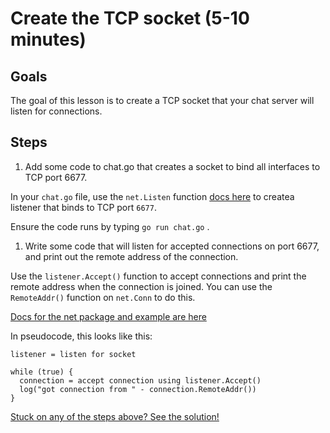 # Create the TCP socket (5-10 minutes)

## Goals

The goal of this lesson is to create a TCP socket that your chat
server will listen for connections.

## Steps

1. Add some code to chat.go that creates a socket to bind all interfaces to TCP port 6677.

  In your `chat.go` file, use the `net.Listen` function [docs here](http://golang.org/pkg/net/#Listen) 
  to createa listener that binds to TCP port `6677`.  
  
  Ensure the code runs by typing `go run chat.go` .

1. Write some code that will listen for accepted connections on port
6677, and print out the remote address of the connection.

  Use the `listener.Accept()` function to accept connections and print
  the remote address when the connection is joined.   You
  can use the `RemoteAddr()` function on `net.Conn` to do this.
  
  [Docs for the net package and example are here](http://golang.org/pkg/net/)
  
  In pseudocode, this looks like this:
  
  ```
  listener = listen for socket
  
  while (true) {
    connection = accept connection using listener.Accept()
    log("got connection from " - connection.RemoteAddr())
  }
  
  ```

[Stuck on any of the steps above? See the solution!](code/02-socket/chat.go)

